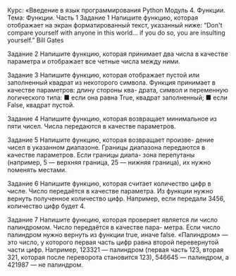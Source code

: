 Курс: «Введение в язык
программирования Python
Модуль 4. Функции.
Тема: Функции. Часть 1
Задание 1
Напишите функцию, которая отображает на экран
форматированный текст, указанный ниже:
“Don't compare yourself with anyone in this world...
if you do so, you are insulting yourself.”
Bill Gates

Задание 2
Напишите функцию, которая принимает два числа
в качестве параметра и отображает все четные числа
между ними.

Задание 3
Напишите функцию, которая отображает пустой или
заполненный квадрат из некоторого символа. Функция
принимает в качестве параметров: длину стороны ква-
драта, символ и переменную логического типа:
■ если она равна True, квадрат заполненный;
■ если False, квадрат пустой.

Задание 4
Напишите функцию, которая возвращает минимальное
из пяти чисел. Числа передаются в качестве параметров.

Задание 5
Напишите функцию, которая возвращает произве-
дение чисел в указанном диапазоне. Границы диапазона
передаются в качестве параметров. Если границы диапа-
зона перепутаны (например, 5 — верхняя граница, 25 —
нижняя граница), их нужно поменять местами.

Задание 6
Напишите функцию, которая считает количество
цифр в числе. Число передаётся в качестве параметра. Из
функции нужно вернуть полученное количество цифр.
Например, если передали 3456, количество цифр будет 4.

Задание 7
Напишите функцию, которая проверяет является ли
число палиндромом. Число передаётся в качестве пара-
метра. Если число палиндром нужно вернуть из функции
true, иначе false.
«Палиндром» — это число, у которого первая часть
цифр равна второй перевернутой части цифр. Например,
123321 — палиндром (первая часть 123, вторая 321, которая
после переворота становится 123), 546645 — палиндром,
а 421987 — не палиндром.